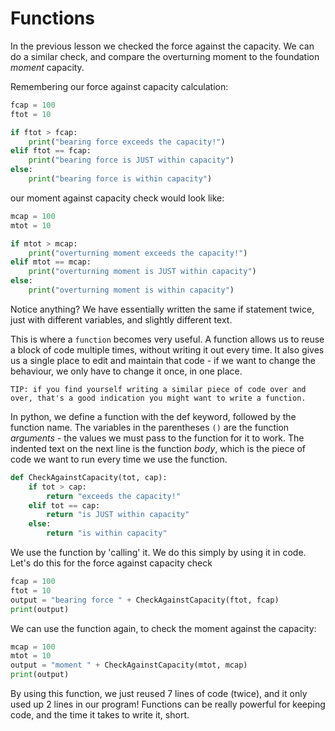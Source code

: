 # Functions

 In the previous lesson we checked the force against the capacity. We can do a similar check, and compare the overturning moment to the foundation _moment_ capacity.

Remembering our force against capacity calculation:

```python
fcap = 100
ftot = 10

if ftot > fcap:
	print("bearing force exceeds the capacity!")
elif ftot == fcap:
	print("bearing force is JUST within capacity")
else:
	print("bearing force is within capacity")
```

our moment against capacity check would look like:

```python
mcap = 100
mtot = 10

if mtot > mcap:
	print("overturning moment exceeds the capacity!")
elif mtot == mcap:
	print("overturning moment is JUST within capacity")
else:
	print("overturning moment is within capacity")
```

Notice anything? We have essentially written the same if statement twice, just with different variables, and slightly different text.

This is where a `function` becomes very useful.
A function allows us to reuse a block of code multiple times, without writing it out every time.
It also gives us a single place to edit and maintain that code -
if we want to change the behaviour, we only have to change it once, in one place.

	TIP: if you find yourself writing a similar piece of code over and over, that's a good indication you might want to write a function.

In python, we define a function with the def keyword, followed by the function name.
The variables in the parentheses `()` are the function *arguments* - the values we must pass to the function for it to work.
The indented text on the next line is the function *body*, which is the piece of code we want to run every time we use the function.

```python
def CheckAgainstCapacity(tot, cap):
	if tot > cap:
		return "exceeds the capacity!"
	elif tot == cap:
		return "is JUST within capacity"
	else:
		return "is within capacity"
```

We use the function by 'calling' it. We do this simply by using it in code.
Let's do this for the force against capacity check
```python
fcap = 100
ftot = 10
output = "bearing force " + CheckAgainstCapacity(ftot, fcap)
print(output)
```

We can use the function again, to check the moment against the capacity:

```python
mcap = 100
mtot = 10
output = "moment " + CheckAgainstCapacity(mtot, mcap)
print(output)
```

By using this function, we just reused 7 lines of code (twice), and it only used up 2 lines in our program! Functions can be really powerful for keeping code, and the time it takes to write it, short.
